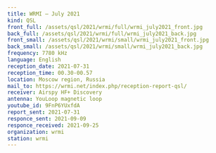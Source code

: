 ```yaml
---
title: WRMI — July 2021
kind: QSL
front_full: /assets/qsl/2021/wrmi/full/wrmi_july2021_front.jpg
back_full: /assets/qsl/2021/wrmi/full/wrmi_july2021_back.jpg
front_small: /assets/qsl/2021/wrmi/small/wrmi_july2021_front.jpg
back_small: /assets/qsl/2021/wrmi/small/wrmi_july2021_back.jpg
frequency: 7780 kHz
language: English
reception_date: 2021-07-31
reception_time: 00.30-00.57
location: Moscow region, Russia
mail_to: https://wrmi.net/index.php/reception-report-qsl/
receiver: Airspy HF+ Discovery
antenna: YouLoop magnetic loop
youtube_id: 9FnP6YUxfdA
report_sent: 2021-07-31
responce_sent: 2021-09-09
responce_received: 2021-09-25
organization: wrmi
station: wrmi
---
```

